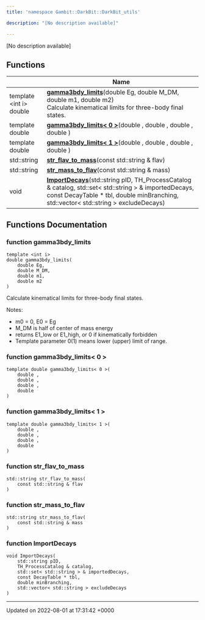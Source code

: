 ```yaml
---
title: 'namespace Gambit::DarkBit::DarkBit_utils'

description: "[No description available]"

---
```







[No description available]

## Functions

|                | Name           |
| -------------- | -------------- |
| template <int i\> <br>double | **[gamma3bdy_limits](/documentation/code/darkbit_developmentnamespaces/namespacegambit_1_1darkbit_1_1darkbit__utils/#function-gamma3bdy-limits)**(double Eg, double M_DM, double m1, double m2)<br>Calculate kinematical limits for three-body final states.  |
| template double | **[gamma3bdy_limits< 0 >](/documentation/code/darkbit_developmentnamespaces/namespacegambit_1_1darkbit_1_1darkbit__utils/#function-gamma3bdy-limits<-0->)**(double , double , double , double ) |
| template double | **[gamma3bdy_limits< 1 >](/documentation/code/darkbit_developmentnamespaces/namespacegambit_1_1darkbit_1_1darkbit__utils/#function-gamma3bdy-limits<-1->)**(double , double , double , double ) |
| std::string | **[str_flav_to_mass](/documentation/code/darkbit_developmentnamespaces/namespacegambit_1_1darkbit_1_1darkbit__utils/#function-str-flav-to-mass)**(const std::string & flav) |
| std::string | **[str_mass_to_flav](/documentation/code/darkbit_developmentnamespaces/namespacegambit_1_1darkbit_1_1darkbit__utils/#function-str-mass-to-flav)**(const std::string & mass) |
| void | **[ImportDecays](/documentation/code/darkbit_developmentnamespaces/namespacegambit_1_1darkbit_1_1darkbit__utils/#function-importdecays)**(std::string pID, TH_ProcessCatalog & catalog, std::set< std::string > & importedDecays, const DecayTable * tbl, double minBranching, std::vector< std::string > excludeDecays) |


## Functions Documentation

### function gamma3bdy_limits

```
template <int i>
double gamma3bdy_limits(
    double Eg,
    double M_DM,
    double m1,
    double m2
)
```

Calculate kinematical limits for three-body final states. 

Notes:

* m0 = 0, E0 = Eg
* M_DM is half of center of mass energy
* returns E1_low or E1_high, or 0 if kinematically forbidden
* Template parameter 0(1) means lower (upper) limit of range. 


### function gamma3bdy_limits< 0 >

```
template double gamma3bdy_limits< 0 >(
    double ,
    double ,
    double ,
    double 
)
```


### function gamma3bdy_limits< 1 >

```
template double gamma3bdy_limits< 1 >(
    double ,
    double ,
    double ,
    double 
)
```


### function str_flav_to_mass

```
std::string str_flav_to_mass(
    const std::string & flav
)
```


### function str_mass_to_flav

```
std::string str_mass_to_flav(
    const std::string & mass
)
```


### function ImportDecays

```
void ImportDecays(
    std::string pID,
    TH_ProcessCatalog & catalog,
    std::set< std::string > & importedDecays,
    const DecayTable * tbl,
    double minBranching,
    std::vector< std::string > excludeDecays
)
```






-------------------------------

Updated on 2022-08-01 at 17:31:42 +0000